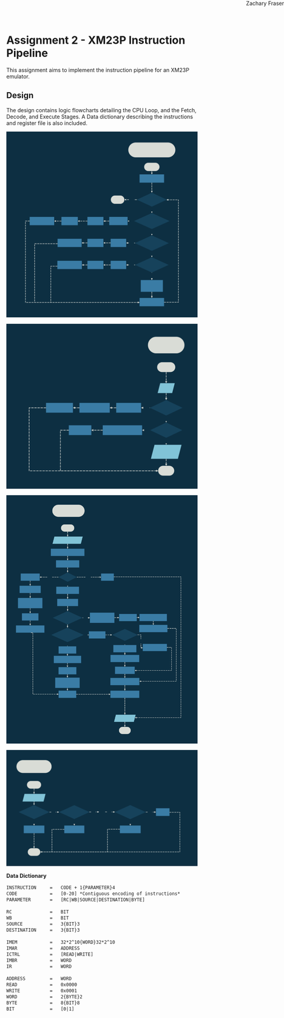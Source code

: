# Assignment 2 - XM23P Instruction Pipeline

<div style="position: absolute; top: 0; right: 0;">Zachary Fraser</div>

This assignment aims to implement the instruction pipeline for an XM23P emulator.  
## Design
The design contains logic flowcharts detailing the CPU Loop, and the Fetch, Decode, and Execute Stages.  A Data dictionary describing the instructions and register file is also included.


![CPU Cycle Flowchart](CPU_Cycle.svg)

<!-- Page Break -->
<div style="page-break-after: always;"></div>

![Fetch Stage Flowchart](Fetch.svg)

<!-- Page Break -->
<div style="page-break-after: always;"></div>

![Decode Stage Flowchart](Decode.svg)

<!-- Page Break -->
<div style="page-break-after: always;"></div>

![Execute Stage Flowchart](Execute.svg)

<!-- Page Break -->
<div style="page-break-after: always;"></div>

**Data Dictionary**
``` 
INSTRUCTION     =   CODE + 1{PARAMETER}4
CODE            =   [0-20] *Contiguous encoding of instructions*
PARAMETER       =   [RC|WB|SOURCE|DESTINATION|BYTE]

RC              =   BIT
WB              =   BIT
SOURCE          =   3{BIT}3
DESTINATION     =   3{BIT}3

IMEM            =   32*2^10{WORD}32*2^10
IMAR            =   ADDRESS
ICTRL           =   [READ|WRITE]
IMBR            =   WORD
IR              =   WORD

ADDRESS         =   WORD
READ            =   0x0000
WRITE           =   0x0001
WORD            =   2{BYTE}2
BYTE            =   8{BIT}8
BIT             =   [0|1]
```